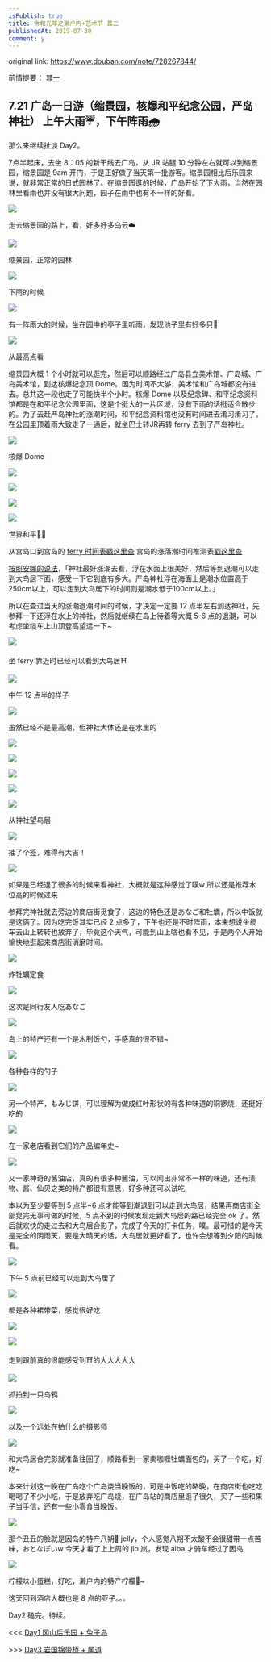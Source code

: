 ```yaml
---
isPublish: true
title: 令和元年之濑户内+艺术节 其二
publishedAt: 2019-07-30
comment: y
---
```


original link: https://www.douban.com/note/728267844/

前情提要： [其一](https://www.douban.com/note/728217071/)

## 7.21 广岛一日游（缩景园，核爆和平纪念公园，严岛神社） 上午大雨☔️，下午阵雨🌧

那么来继续扯淡 Day2。

7点半起床，去坐 8：05 的新干线去广岛，从 JR 站腿 10 分钟左右就可以到缩景园，缩景园是 9am 开门，于是正好做了当天第一批游客。缩景园相比后乐园来说，就非常正常的日式园林了。在缩景园逛的时候，广岛开始了下大雨，当然在园林里看雨也并没有很大问题，园子在雨中也有不一样的好看。

![](../../assets/images/setouchi-artfest-2/p63601966.jpg)

走去缩景园的路上，看，好多好多乌云☁️

![](../../assets/images/setouchi-artfest-2/p63602066.jpg)

缩景园，正常的园林

![](../../assets/images/setouchi-artfest-2/p63602074.jpg)

下雨的时候

![](../../assets/images/setouchi-artfest-2/p63602068.jpg)

有一阵雨大的时候，坐在园中的亭子里听雨，发现池子里有好多只🐢

![](../../assets/images/setouchi-artfest-2/p63602067.jpg)

从最高点看

缩景园大概 1 个小时就可以逛完，然后可以顺路经过广岛县立美术馆、广岛城、广岛美术馆，到达核爆纪念顶 Dome。因为时间不太够，美术馆和广岛城都没有进去。总共这一段也走了可能快半个小时。核爆 Dome 以及纪念碑、和平纪念资料馆都是在和平纪念公园里面，这是个挺大的一片区域，没有下雨的话挺适合散步的。为了去赶严岛神社的涨潮时间，和平纪念资料馆也没有时间进去淆习淆习了。在公园里顶着雨大致走了一通后，就坐巴士转JR再转 ferry 去到了严岛神社。

![](../../assets/images/setouchi-artfest-2/p63602493.jpg)

核爆 Dome

![](../../assets/images/setouchi-artfest-2/p63602553.jpg)

![](../../assets/images/setouchi-artfest-2/p63602554.jpg)

![](../../assets/images/setouchi-artfest-2/p63602499.jpg)

![](../../assets/images/setouchi-artfest-2/p63602500.jpg)

世界和平🙏🏻

从宫岛口到宫岛的 [ferry 时间表戳这里查](http://jr-miyajimaferry.co.jp/timetable/peak/) 宫岛的涨落潮时间推测表[戳这里查](http://www.miyajima.or.jp/sio/sio07.html#calendar)

[按照安娜的说法](https://www.douban.com/note/529074735/)，「神社最好涨潮去看，浮在水面上很美好，然后等到退潮可以走到大鸟居下面，感受一下它到底有多大。严岛神社浮在海面上是潮水位置高于250cm以上，可以走到大鸟居下的时间则是潮水低于100cm以上。」

所以在查过当天的涨潮退潮时间的时候，才决定一定要 12 点半左右到达神社，先参拜一下还浮在水上的神社，然后就继续在岛上待着等大概 5-6 点的退潮，可以考虑坐缆车上山顶登高望远一下~

![](../../assets/images/setouchi-artfest-2/p63602864.jpg)

坐 ferry 靠近时已经可以看到大鸟居⛩

![](../../assets/images/setouchi-artfest-2/p63602908.jpg)

中午 12 点半的样子

![](../../assets/images/setouchi-artfest-2/p63602869.jpg)

虽然已经不是最高潮，但神社大体还是在水里的

![](../../assets/images/setouchi-artfest-2/p63602881.jpg)

![](../../assets/images/setouchi-artfest-2/p63602923.jpg)

![](../../assets/images/setouchi-artfest-2/p63602883.jpg)

![](../../assets/images/setouchi-artfest-2/p63602886.jpg)

![](../../assets/images/setouchi-artfest-2/p63602936.jpg)

从神社望鸟居

![](../../assets/images/setouchi-artfest-2/p63602946.jpg)

抽了个签，难得有大吉！

![](../../assets/images/setouchi-artfest-2/p63602967.jpg)

如果是已经退了很多的时候来看神社，大概就是这种感觉了噗w 所以还是推荐水位高的时候过来

参拜完神社就去旁边的商店街觅食了，这边的特色还是あなご和牡蠣，所以中饭就是这俩了。因为吃完饭其实已经 2 点多了，下午也还是不时阵雨，本来想说坐缆车去山上转转也放弃了，毕竟这个天气，可能到山上啥也看不见，于是两个人开始愉快地逛起来商店街消磨时间。

![](../../assets/images/setouchi-artfest-2/p63603154.jpg)

炸牡蠣定食

![](../../assets/images/setouchi-artfest-2/p63603153.jpg)

这次是同行友人吃あなご

![](../../assets/images/setouchi-artfest-2/p63603252.jpg)

岛上的特产还有一个是木制饭勺，手感真的很不错~

![](../../assets/images/setouchi-artfest-2/p63603267.jpg)

各种各样的勺子

![](../../assets/images/setouchi-artfest-2/p63603280.jpg)

另一个特产，もみじ饼，可以理解为做成红叶形状的有各种味道的铜锣烧，还挺好吃的

![](../../assets/images/setouchi-artfest-2/p63603212.jpg)

在一家老店看到它们的产品编年史~

![](../../assets/images/setouchi-artfest-2/p63603217.jpg)

又一家神奇的酱油店，真的有很多种酱油，可以闻出非常不一样的味道，还有渍物、酱、仙贝之类的特产都很有意思，好多种还可以试吃

本以为至少要等到 5 点半~6 点才能等到潮退到可以走到大鸟居，结果再商店街全部晃完无事可做的时候，5 点不到的时候发现走到大鸟居的路已经完全 ok 了。然后就欢快的走过去和大鸟居合影了，完成了今天的打卡任务，噗。最可惜的是今天是完全的阴雨天，要是大晴天的话，大鸟居就更好看了，也许会想等到夕阳的时候看。

![](../../assets/images/setouchi-artfest-2/p63603869.jpg)

下午 5 点前已经可以走到大鸟居了

![](../../assets/images/setouchi-artfest-2/p63603868.jpg)

都是各种裙带菜，感觉很好吃

![](../../assets/images/setouchi-artfest-2/p63603872.jpg)

![](../../assets/images/setouchi-artfest-2/p63603870.jpg)

走到跟前真的很能感受到⛩的大大大大大

![](../../assets/images/setouchi-artfest-2/p63603873.jpg)

抓拍到一只乌鸦

![](../../assets/images/setouchi-artfest-2/p63603874.jpg)

以及一个远处在拍什么的摄影师

![](../../assets/images/setouchi-artfest-2/p63603876.jpg)

和大鸟居合完影就准备往回了，顺路看到一家卖咖喱牡蠣面包的，买了一个吃，好吃~

本来计划这一晚在广岛吃个广岛烧当晚饭的，可是中饭吃的略晚，在商店街也吃吃喝喝了不少小吃，于是放弃吃广岛烧，在广岛站的商店里逛了很久，买了一些和果子当手信，还有一些小零食当晚饭。

![](../../assets/images/setouchi-artfest-2/p63603875.jpg)

那个丑丑的脸就是因岛的特产八朔🍊 jelly，个人感觉八朔不太酸不会很甜带一点苦味，おとなぽいw 今天才看了上上周的 jio 岚，发现 aiba 才骑车经过了因岛

![](../../assets/images/setouchi-artfest-2/p63603972.jpg)

柠檬味小蛋糕，好吃，濑户内的特产柠檬🍋~

这天回到酒店大概也是 8 点的亚子。。。

Day2 磕完。待续。


<<< [Day1 冈山后乐园 + 兔子岛](https://www.douban.com/note/728217071/)

\>>> [Day3 岩国锦带桥 + 尾道](https://www.douban.com/note/728415477/)
